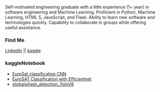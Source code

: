 Self-motivated engineering graduate with a little experience (1+ year) in software engineering and Machine Learning. Proficient in Python, Machine Learning, HTML 5, JavaScript, and Flask. Ability to learn new software and technologies quickly. Capability to collaborate in groups while offering useful assistance.

### Find Me
[LinkedIn](https://www.linkedin.com/in/tasmimul-huda/) ||
[kaggle](https://www.kaggle.com/tasmim)

### kaggleNotebook
- [EuroSat classification CNN](https://www.kaggle.com/code/tasmim/eurosat-classification-cnn)
- [EuroSAT Classification with Efficientnet](https://www.kaggle.com/code/tasmim/eurosat-classification-with-efficientnet)
- [globalwheet_detection_YoloV8](https://www.kaggle.com/code/tasmim/globalwheet-detection-yolov8)

<!--
**tasmimul-huda/tasmimul-huda** is a ✨ _special_ ✨ repository because its `README.md` (this file) appears on your GitHub profile.

Here are some ideas to get you started:


- 🔭 I’m currently working on Deep L=Reinforcement Learning
- 🌱 I’m currently learning ...
- 👯 I’m looking to collaborate on ... 
- 🤔 I’m looking for help with ...
- 💬 Ask me about ...
- 📫 How to reach me: ...
- 😄 Pronouns: ...
- ⚡ Fun fact: ...
-->
